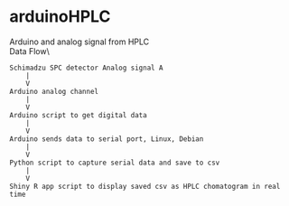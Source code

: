 # arduinoHPLC
Arduino and analog signal from HPLC \
Data Flow\
```
Schimadzu SPC detector Analog signal A
	|
	V
Arduino analog channel
	|
	V
Arduino script to get digital data
	|
	V
Arduino sends data to serial port, Linux, Debian
	|
	V
Python script to capture serial data and save to csv
	|
	V
Shiny R app script to display saved csv as HPLC chomatogram in real time

```

